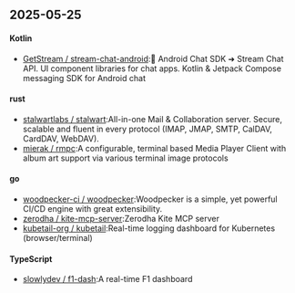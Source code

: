 ## 2025-05-25
#### Kotlin
* [GetStream / stream-chat-android](https://github.com/GetStream/stream-chat-android):💬 Android Chat SDK ➜ Stream Chat API. UI component libraries for chat apps. Kotlin & Jetpack Compose messaging SDK for Android chat
#### rust
* [stalwartlabs / stalwart](https://github.com/stalwartlabs/stalwart):All-in-one Mail & Collaboration server. Secure, scalable and fluent in every protocol (IMAP, JMAP, SMTP, CalDAV, CardDAV, WebDAV).
* [mierak / rmpc](https://github.com/mierak/rmpc):A configurable, terminal based Media Player Client with album art support via various terminal image protocols
#### go
* [woodpecker-ci / woodpecker](https://github.com/woodpecker-ci/woodpecker):Woodpecker is a simple, yet powerful CI/CD engine with great extensibility.
* [zerodha / kite-mcp-server](https://github.com/zerodha/kite-mcp-server):Zerodha Kite MCP server
* [kubetail-org / kubetail](https://github.com/kubetail-org/kubetail):Real-time logging dashboard for Kubernetes (browser/terminal)
#### TypeScript
* [slowlydev / f1-dash](https://github.com/slowlydev/f1-dash):A real-time F1 dashboard

